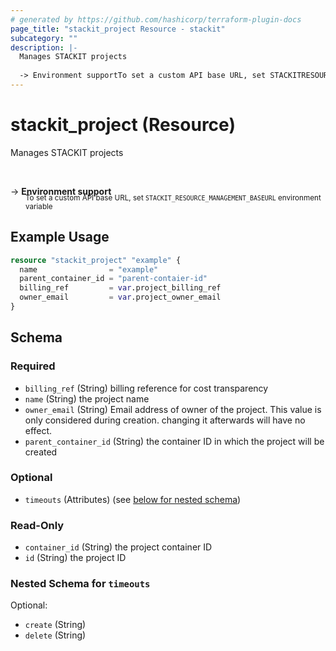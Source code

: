 ```yaml
---
# generated by https://github.com/hashicorp/terraform-plugin-docs
page_title: "stackit_project Resource - stackit"
subcategory: ""
description: |-
  Manages STACKIT projects
  
  -> Environment supportTo set a custom API base URL, set STACKITRESOURCEMANAGEMENT_BASEURL environment variable
---
```


# stackit_project (Resource)

Manages STACKIT projects

<br />

-> __Environment support__<br /><small style='margin-left: 24px; margin-top: -5px; display: inline-block;'>To set a custom API base URL, set <code>STACKIT_RESOURCE_MANAGEMENT_BASEURL</code> environment variable </small>

## Example Usage

```terraform
resource "stackit_project" "example" {
  name                = "example"
  parent_container_id = "parent-contaier-id"
  billing_ref         = var.project_billing_ref
  owner_email         = var.project_owner_email
}
```

<!-- schema generated by tfplugindocs -->
## Schema

### Required

- `billing_ref` (String) billing reference for cost transparency
- `name` (String) the project name
- `owner_email` (String) Email address of owner of the project. This value is only considered during creation. changing it afterwards will have no effect.
- `parent_container_id` (String) the container ID in which the project will be created

### Optional

- `timeouts` (Attributes) (see [below for nested schema](#nestedatt--timeouts))

### Read-Only

- `container_id` (String) the project container ID
- `id` (String) the project ID

<a id="nestedatt--timeouts"></a>
### Nested Schema for `timeouts`

Optional:

- `create` (String)
- `delete` (String)


